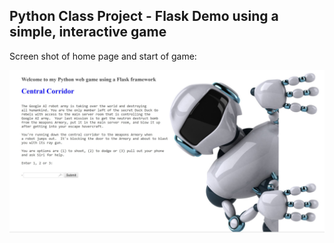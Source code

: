 ## Python Class Project - Flask Demo using a simple, interactive game



Screen shot of home page and start of game:


![HomePageScreenShot](static/images/HomePageScreenShot.JPG)
